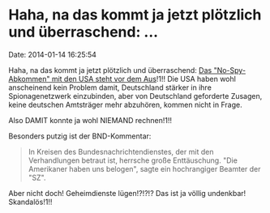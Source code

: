 Haha, na das kommt ja jetzt plötzlich und überraschend: \...
============================================================

Date: 2014-01-14 16:25:54

Haha, na das kommt ja jetzt plötzlich und überraschend: [Das
\"No-Spy-Abkommen\" mit den USA steht vor dem
Aus](http://www.tagesschau.de/inland/nospy-abkommen100.html)!1!! Die USA
haben wohl anscheinend kein Problem damit, Deutschland stärker in ihre
Spionagenetzwerk einzubinden, aber von Deutschland geforderte Zusagen,
keine deutschen Amtsträger mehr abzuhören, kommen nicht in Frage.

Also DAMIT konnte ja wohl NIEMAND rechnen!1!!

Besonders putzig ist der BND-Kommentar:

> In Kreisen des Bundesnachrichtendienstes, der mit den Verhandlungen
> betraut ist, herrsche große Enttäuschung. \"Die Amerikaner haben uns
> belogen\", sagte ein hochrangiger Beamter der \"SZ\".

Aber nicht doch! Geheimdienste lügen!?!?!? Das ist ja völlig undenkbar!
Skandalös!1!!
